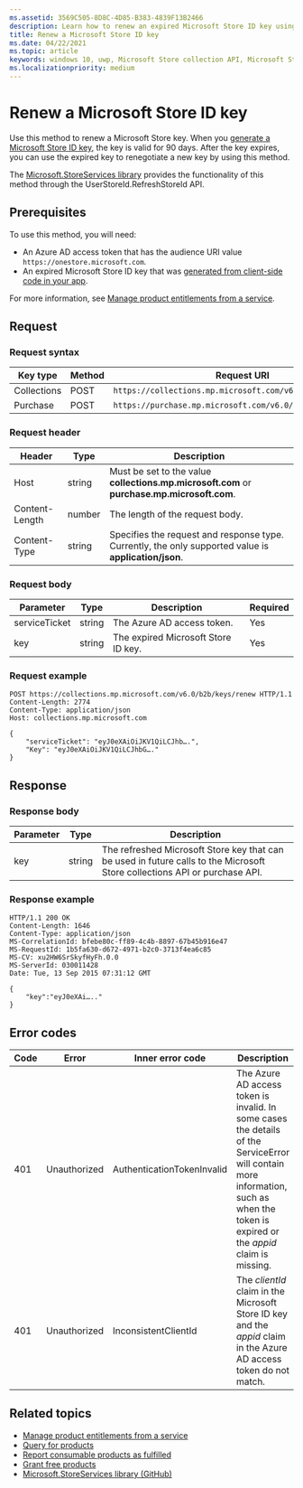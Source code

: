 ```yaml
---
ms.assetid: 3569C505-8D8C-4D85-B383-4839F13B2466
description: Learn how to renew an expired Microsoft Store ID key using the renew method in the Microsoft Store collection and purchase APIs.
title: Renew a Microsoft Store ID key
ms.date: 04/22/2021
ms.topic: article
keywords: windows 10, uwp, Microsoft Store collection API, Microsoft Store purchase API, Microsoft Store ID key, renew
ms.localizationpriority: medium
---
```

# Renew a Microsoft Store ID key


Use this method to renew a Microsoft Store key. When you [generate a Microsoft Store ID key](view-and-grant-products-from-a-service.md#step-4), the key is valid for 90 days. After the key expires, you can use the expired key to renegotiate a new key by using this method.

The [Microsoft.StoreServices library](https://github.com/microsoft/Microsoft-Store-Services) provides the functionality of this method through the UserStoreId.RefreshStoreId API.


## Prerequisites


To use this method, you will need:

* An Azure AD access token that has the audience URI value `https://onestore.microsoft.com`.
* An expired Microsoft Store ID key that was [generated from client-side code in your app](view-and-grant-products-from-a-service.md#step-4).

For more information, see [Manage product entitlements from a service](view-and-grant-products-from-a-service.md).

## Request

### Request syntax

| Key type    | Method | Request URI                                              |
|-------------|--------|----------------------------------------------------------|
| Collections | POST   | ```https://collections.mp.microsoft.com/v6.0/b2b/keys/renew``` |
| Purchase    | POST   | ```https://purchase.mp.microsoft.com/v6.0/b2b/keys/renew```    |


### Request header

| Header         | Type   | Description                                                                                           |
|----------------|--------|-------------------------------------------------------------------------------------------------------|
| Host           | string | Must be set to the value **collections.mp.microsoft.com** or **purchase.mp.microsoft.com**.           |
| Content-Length | number | The length of the request body.                                                                       |
| Content-Type   | string | Specifies the request and response type. Currently, the only supported value is **application/json**. |


### Request body

| Parameter     | Type   | Description                       | Required |
|---------------|--------|-----------------------------------|----------|
| serviceTicket | string | The Azure AD access token.        | Yes      |
| key           | string | The expired Microsoft Store ID key. | Yes       |


### Request example

```syntax
POST https://collections.mp.microsoft.com/v6.0/b2b/keys/renew HTTP/1.1
Content-Length: 2774
Content-Type: application/json
Host: collections.mp.microsoft.com

{
    "serviceTicket": "eyJ0eXAiOiJKV1QiLCJhb….",
    "Key": "eyJ0eXAiOiJKV1QiLCJhbG…."
}
```

## Response


### Response body

| Parameter | Type   | Description                                                                                                            |
|-----------|--------|------------------------------------------------------------------------------------------------------------------------|
| key       | string | The refreshed Microsoft Store key that can be used in future calls to the Microsoft Store collections API or purchase API. |


### Response example

```syntax
HTTP/1.1 200 OK
Content-Length: 1646
Content-Type: application/json
MS-CorrelationId: bfebe80c-ff89-4c4b-8897-67b45b916e47
MS-RequestId: 1b5fa630-d672-4971-b2c0-3713f4ea6c85
MS-CV: xu2HW6SrSkyfHyFh.0.0
MS-ServerId: 030011428
Date: Tue, 13 Sep 2015 07:31:12 GMT

{
    "key":"eyJ0eXAi….."
}
```

## Error codes


| Code | Error        | Inner error code           | Description   |
|------|--------------|----------------------------|---------------|
| 401  | Unauthorized | AuthenticationTokenInvalid | The Azure AD access token is invalid. In some cases the details of the ServiceError will contain more information, such as when the token is expired or the *appid* claim is missing. |
| 401  | Unauthorized | InconsistentClientId       | The *clientId* claim in the Microsoft Store ID key and the *appid* claim in the Azure AD access token do not match.                                                                     |


## Related topics


* [Manage product entitlements from a service](view-and-grant-products-from-a-service.md)
* [Query for products](query-for-products.md)
* [Report consumable products as fulfilled](report-consumable-products-as-fulfilled.md)
* [Grant free products](grant-free-products.md)
* [Microsoft.StoreServices library (GitHub)](https://github.com/microsoft/Microsoft-Store-Services) 
